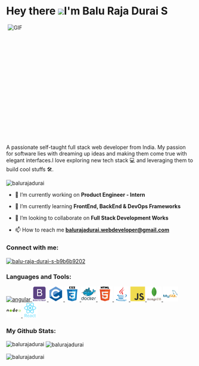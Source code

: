 <h1>Hey there <img src="https://media.giphy.com/media/hvRJCLFzcasrR4ia7z/giphy.gif" width="25px">I'm Balu Raja Durai S</h1>

 <img align="right" alt="GIF" src="https://github.com/abhisheknaiidu/abhisheknaiidu/blob/master/code.gif?raw=true" width="500" height="320" />


A passionate self-taught full stack web developer from India. My passion for software lies with dreaming up ideas and making them come true with elegant interfaces.I love exploring new tech stack 💻 and leveraging them to build cool stuffs 🛠️.

<p align="left"> <img src="https://komarev.com/ghpvc/?username=balurajadurai&label=Profile%20views&color=0e75b6&style=flat" alt="balurajadurai" /> </p>

- 🔭 I’m currently working on **Product Engineer - Intern**

- 🌱 I’m currently learning **FrontEnd, BackEnd & DevOps Frameworks**

- 👯 I’m looking to collaborate on **Full Stack Development Works**

- 📫 How to reach me **balurajadurai.webdeveloper@gmail.com**



<h3 align="left">Connect with me:</h3>
<p align="left">
<a href="https://linkedin.com/in/balu-raja-durai-s-b9b6b9202" target="blank"><img align="center" src="https://raw.githubusercontent.com/rahuldkjain/github-profile-readme-generator/master/src/images/icons/Social/linked-in-alt.svg" alt="balu-raja-durai-s-b9b6b9202" height="30" width="40" /></a>
</p>

<h3 align="left">Languages and Tools:</h3>
<p align="left"> <a href="https://angular.io" target="_blank"> <img src="https://angular.io/assets/images/logos/angular/angular.svg" alt="angular" width="40" height="40"/> </a> <a href="https://getbootstrap.com" target="_blank"> <img src="https://raw.githubusercontent.com/devicons/devicon/master/icons/bootstrap/bootstrap-plain-wordmark.svg" alt="bootstrap" width="40" height="40"/> </a> <a href="https://www.cprogramming.com/" target="_blank"> <img src="https://raw.githubusercontent.com/devicons/devicon/master/icons/c/c-original.svg" alt="c" width="40" height="40"/> </a> <a href="https://www.w3schools.com/css/" target="_blank"> <img src="https://raw.githubusercontent.com/devicons/devicon/master/icons/css3/css3-original-wordmark.svg" alt="css3" width="40" height="40"/> </a> <a href="https://www.docker.com/" target="_blank"> <img src="https://raw.githubusercontent.com/devicons/devicon/master/icons/docker/docker-original-wordmark.svg" alt="docker" width="40" height="40"/> </a> <a href="https://www.w3.org/html/" target="_blank"> <img src="https://raw.githubusercontent.com/devicons/devicon/master/icons/html5/html5-original-wordmark.svg" alt="html5" width="40" height="40"/> </a> <a href="https://www.java.com" target="_blank"> <img src="https://raw.githubusercontent.com/devicons/devicon/master/icons/java/java-original.svg" alt="java" width="40" height="40"/> </a> <a href="https://developer.mozilla.org/en-US/docs/Web/JavaScript" target="_blank"> <img src="https://raw.githubusercontent.com/devicons/devicon/master/icons/javascript/javascript-original.svg" alt="javascript" width="40" height="40"/> </a> <a href="https://www.mongodb.com/" target="_blank"> <img src="https://raw.githubusercontent.com/devicons/devicon/master/icons/mongodb/mongodb-original-wordmark.svg" alt="mongodb" width="40" height="40"/> </a> <a href="https://www.mysql.com/" target="_blank"> <img src="https://raw.githubusercontent.com/devicons/devicon/master/icons/mysql/mysql-original-wordmark.svg" alt="mysql" width="40" height="40"/> </a> <a href="https://nodejs.org" target="_blank"> <img src="https://raw.githubusercontent.com/devicons/devicon/master/icons/nodejs/nodejs-original-wordmark.svg" alt="nodejs" width="40" height="40"/> </a> <a href="https://reactjs.org/" target="_blank"> <img src="https://raw.githubusercontent.com/devicons/devicon/master/icons/react/react-original-wordmark.svg" alt="react" width="40" height="40"/> </a> </p>

<h3 align="left">My Github Stats:</h3>
<p><img align="left" src="https://github-readme-stats.vercel.app/api/top-langs?username=balurajadurai&show_icons=true&locale=en&layout=compact" alt="balurajadurai" /></p>

<p>&nbsp;<img align="center" src="https://github-readme-stats.vercel.app/api?username=balurajadurai&show_icons=true&locale=en" alt="balurajadurai" /></p>

<p><img align="center" src="https://github-readme-streak-stats.herokuapp.com/?user=balurajadurai&" alt="balurajadurai" /></p>






